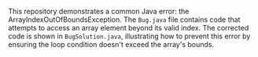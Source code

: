 This repository demonstrates a common Java error: the ArrayIndexOutOfBoundsException.  The `Bug.java` file contains code that attempts to access an array element beyond its valid index. The corrected code is shown in `BugSolution.java`, illustrating how to prevent this error by ensuring the loop condition doesn't exceed the array's bounds.